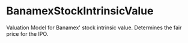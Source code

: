 # BanamexStockIntrinsicValue
Valuation Model for Banamex' stock intrinsic value. Determines the fair price for the IPO.

